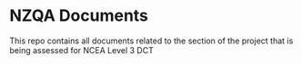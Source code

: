 # NZQA Documents

This repo contains all documents related to the section of the project that is being assessed for NCEA Level 3 DCT
